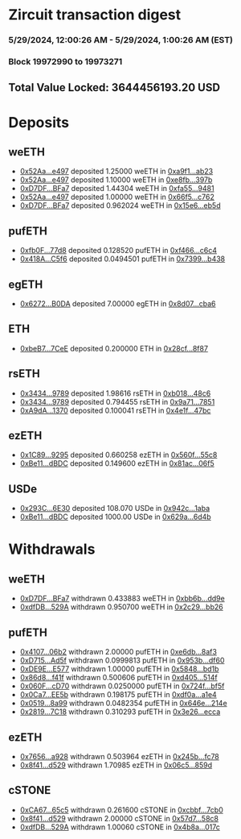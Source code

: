 # Zircuit transaction digest
### 5/29/2024, 12:00:26 AM - 5/29/2024, 1:00:26 AM (EST)
### Block 19972990 to 19973271

## Total Value Locked: 3644456193.20 USD

# Deposits
## weETH
- [0x52Aa...e497](https://etherscan.io/address/0x52Aa899454998Be5b000Ad077a46Bbe360F4e497) deposited 1.25000 weETH in [0xa9f1...ab23](https://etherscan.io/tx/0x52Aa899454998Be5b000Ad077a46Bbe360F4e497)
- [0x52Aa...e497](https://etherscan.io/address/0x52Aa899454998Be5b000Ad077a46Bbe360F4e497) deposited 1.10000 weETH in [0xe8fb...397b](https://etherscan.io/tx/0x52Aa899454998Be5b000Ad077a46Bbe360F4e497)
- [0xD7DF...BFa7](https://etherscan.io/address/0xD7DF7E085214743530afF339aFC420c7c720BFa7) deposited 1.44304 weETH in [0xfa55...9481](https://etherscan.io/tx/0xD7DF7E085214743530afF339aFC420c7c720BFa7)
- [0x52Aa...e497](https://etherscan.io/address/0x52Aa899454998Be5b000Ad077a46Bbe360F4e497) deposited 1.00000 weETH in [0x66f5...c762](https://etherscan.io/tx/0x52Aa899454998Be5b000Ad077a46Bbe360F4e497)
- [0xD7DF...BFa7](https://etherscan.io/address/0xD7DF7E085214743530afF339aFC420c7c720BFa7) deposited 0.962024 weETH in [0x15e6...eb5d](https://etherscan.io/tx/0xD7DF7E085214743530afF339aFC420c7c720BFa7)
## pufETH
- [0xfb0F...77d8](https://etherscan.io/address/0xfb0Fb4f4655eC866086c36f9f8541D29F89477d8) deposited 0.128520 pufETH in [0xf466...c6c4](https://etherscan.io/tx/0xfb0Fb4f4655eC866086c36f9f8541D29F89477d8)
- [0x418A...C5f6](https://etherscan.io/address/0x418A983FDff31d5b4A2196D14604a01EB52dC5f6) deposited 0.0494501 pufETH in [0x7399...b438](https://etherscan.io/tx/0x418A983FDff31d5b4A2196D14604a01EB52dC5f6)
## egETH
- [0x6272...B0DA](https://etherscan.io/address/0x627273a2D7f89B58b0fc0bc4bBa795058DC8B0DA) deposited 7.00000 egETH in [0x8d07...cba6](https://etherscan.io/tx/0x627273a2D7f89B58b0fc0bc4bBa795058DC8B0DA)
## ETH
- [0xbeB7...7CeE](https://etherscan.io/address/0xbeB7f3685e77aCC94216F81389DeD3F4c0587CeE) deposited 0.200000 ETH in [0x28cf...8f87](https://etherscan.io/tx/0xbeB7f3685e77aCC94216F81389DeD3F4c0587CeE)
## rsETH
- [0x3434...9789](https://etherscan.io/address/0x34349c5569e7B846c3558961552D2202760A9789) deposited 1.98616 rsETH in [0xb018...48c6](https://etherscan.io/tx/0x34349c5569e7B846c3558961552D2202760A9789)
- [0x3434...9789](https://etherscan.io/address/0x34349c5569e7B846c3558961552D2202760A9789) deposited 0.794455 rsETH in [0x9a71...7851](https://etherscan.io/tx/0x34349c5569e7B846c3558961552D2202760A9789)
- [0xA9dA...1370](https://etherscan.io/address/0xA9dA3474eAFaB14AC6C9F6111acb2d2e5e071370) deposited 0.100041 rsETH in [0x4e1f...47bc](https://etherscan.io/tx/0xA9dA3474eAFaB14AC6C9F6111acb2d2e5e071370)
## ezETH
- [0x1C89...9295](https://etherscan.io/address/0x1C896fA453b1Cbe6804B29949BD7B93e0a099295) deposited 0.660258 ezETH in [0x560f...55c8](https://etherscan.io/tx/0x1C896fA453b1Cbe6804B29949BD7B93e0a099295)
- [0xBe11...dBDC](https://etherscan.io/address/0xBe11D5327B80A0C4DC78713A54a4363583f3dBDC) deposited 0.149600 ezETH in [0x81ac...06f5](https://etherscan.io/tx/0xBe11D5327B80A0C4DC78713A54a4363583f3dBDC)
## USDe
- [0x293C...6E30](https://etherscan.io/address/0x293C6937D8D82e05B01335F7B33FBA0c8e256E30) deposited 108.070 USDe in [0x942c...1aba](https://etherscan.io/tx/0x293C6937D8D82e05B01335F7B33FBA0c8e256E30)
- [0xBe11...dBDC](https://etherscan.io/address/0xBe11D5327B80A0C4DC78713A54a4363583f3dBDC) deposited 1000.00 USDe in [0x629a...6d4b](https://etherscan.io/tx/0xBe11D5327B80A0C4DC78713A54a4363583f3dBDC)
# Withdrawals
## weETH
- [0xD7DF...BFa7](https://etherscan.io/address/0xD7DF7E085214743530afF339aFC420c7c720BFa7) withdrawn 0.433883 weETH in [0xbb6b...dd9e](https://etherscan.io/tx/0xD7DF7E085214743530afF339aFC420c7c720BFa7)
- [0xdfDB...529A](https://etherscan.io/address/0xdfDBfBd76Ef452C403C86C7861383D3dB1Ca529A) withdrawn 0.950700 weETH in [0x2c29...bb26](https://etherscan.io/tx/0xdfDBfBd76Ef452C403C86C7861383D3dB1Ca529A)
## pufETH
- [0x4107...06b2](https://etherscan.io/address/0x4107A0A4a50AC2c4cc8C5a3954Bc01ff134506b2) withdrawn 2.00000 pufETH in [0xe6db...8af3](https://etherscan.io/tx/0x4107A0A4a50AC2c4cc8C5a3954Bc01ff134506b2)
- [0xD715...Ad5f](https://etherscan.io/address/0xD71595b596F4e63C256D9668dFC1fc8d34B0Ad5f) withdrawn 0.0999813 pufETH in [0x953b...df60](https://etherscan.io/tx/0xD71595b596F4e63C256D9668dFC1fc8d34B0Ad5f)
- [0xDE9E...E577](https://etherscan.io/address/0xDE9EDb7659FfC872A5661331dbd9b6657227E577) withdrawn 1.00000 pufETH in [0x5848...bd1b](https://etherscan.io/tx/0xDE9EDb7659FfC872A5661331dbd9b6657227E577)
- [0x86d8...f41f](https://etherscan.io/address/0x86d8fE0a99C11Cc7Cb05C722C455101FC5D7f41f) withdrawn 0.500606 pufETH in [0xd405...514f](https://etherscan.io/tx/0x86d8fE0a99C11Cc7Cb05C722C455101FC5D7f41f)
- [0x060F...cD70](https://etherscan.io/address/0x060F966545bCdFD968A2A00A7EE9306c7Bc4cD70) withdrawn 0.0250000 pufETH in [0x724f...bf5f](https://etherscan.io/tx/0x060F966545bCdFD968A2A00A7EE9306c7Bc4cD70)
- [0x0Ca7...EE5b](https://etherscan.io/address/0x0Ca72ab664d01025A768D496541baeDd874fEE5b) withdrawn 0.198175 pufETH in [0xdf0a...a1e4](https://etherscan.io/tx/0x0Ca72ab664d01025A768D496541baeDd874fEE5b)
- [0x0519...8a99](https://etherscan.io/address/0x0519eEEeDB888728f184996e1d8c3e8258f68a99) withdrawn 0.0482354 pufETH in [0x646e...214e](https://etherscan.io/tx/0x0519eEEeDB888728f184996e1d8c3e8258f68a99)
- [0x2819...7C18](https://etherscan.io/address/0x281902c9979Eb100C5cA8935Bd84a70c79b87C18) withdrawn 0.310293 pufETH in [0x3e26...ecca](https://etherscan.io/tx/0x281902c9979Eb100C5cA8935Bd84a70c79b87C18)
## ezETH
- [0x7656...a928](https://etherscan.io/address/0x7656E4f77E71FF142d61b3165ea18402B135a928) withdrawn 0.503964 ezETH in [0x245b...fc78](https://etherscan.io/tx/0x7656E4f77E71FF142d61b3165ea18402B135a928)
- [0x8f41...d529](https://etherscan.io/address/0x8f413af5759Ac416520afBD1BD365D621336d529) withdrawn 1.70985 ezETH in [0x06c5...859d](https://etherscan.io/tx/0x8f413af5759Ac416520afBD1BD365D621336d529)
## cSTONE
- [0xCA67...65c5](https://etherscan.io/address/0xCA67401964782678323da345d9c990d2F9eC65c5) withdrawn 0.261600 cSTONE in [0xcbbf...7cb0](https://etherscan.io/tx/0xCA67401964782678323da345d9c990d2F9eC65c5)
- [0x8f41...d529](https://etherscan.io/address/0x8f413af5759Ac416520afBD1BD365D621336d529) withdrawn 2.00000 cSTONE in [0x57d7...58c8](https://etherscan.io/tx/0x8f413af5759Ac416520afBD1BD365D621336d529)
- [0xdfDB...529A](https://etherscan.io/address/0xdfDBfBd76Ef452C403C86C7861383D3dB1Ca529A) withdrawn 1.00060 cSTONE in [0x4b8a...017c](https://etherscan.io/tx/0xdfDBfBd76Ef452C403C86C7861383D3dB1Ca529A)
